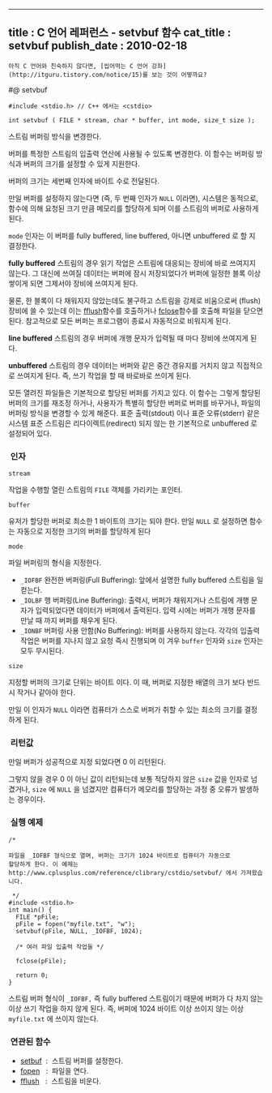 ----------------
title : C 언어 레퍼런스 - setvbuf 함수
cat_title :  setvbuf
publish_date : 2010-02-18
--------------



```warning
아직 C 언어와 친숙하지 않다면, [씹어먹는 C 언어 강좌](http://itguru.tistory.com/notice/15)를 보는 것이 어떻까요?

```

#@ setvbuf

```info-format
#include <stdio.h> // C++ 에서는 <cstdio>

int setvbuf ( FILE * stream, char * buffer, int mode, size_t size );

```

스트림 버퍼링 방식을 변경한다.

버퍼를 특정한 스트림의 입출력 연산에 사용될 수 있도록 변경한다. 이 함수는 버퍼링 방식과 버퍼의 크기를 설정할 수 있게 지원한다.

버퍼의 크기는 세번째 인자에 바이트 수로 전달된다.

만일 버퍼를 설정하지 않는다면 (즉, 두 번째 인자가 `NULL` 이라면), 시스템은 동적으로, 함수에 의해 요청된 크기 만큼 메모리를 할당하게 되며 이를 스트림의 버퍼로 사용하게 된다.

`mode` 인자는 이 버퍼를 fully buffered, line buffered, 아니면 unbuffered 로 할 지 결정한다.

**fully buffered** 스트림의 경우 읽기 작업은 스트림에 대응되는 장비에 바로 쓰여지지 않는다. 그 대신에 쓰여질 데이터는 버퍼에 잠시 저장되었다가 버퍼에 일정한 블록 이상 쌓이게 되면 그제서야 장비에 쓰여지게 된다.

물론, 한 블록이 다 채워지지 않았는데도 불구하고 스트림을 강제로 비움으로써 (flush) 장비에 쓸 수 있는데 이는 [fflush](http://itguru.tistory.com/57)함수를 호출하거나 [fclose](http://itguru.tistory.com/54)함수를 호출해 파일을 닫으면 된다. 참고적으로 모든 버퍼는 프로그램이 종료시 자동적으로 비워지게 된다.

**line buffered** 스트림의 경우 버퍼에 개행 문자가 입력될 때 마다 장비에 쓰여지게 된다.

**unbuffered** 스트림의 경우 데이터는 버퍼와 같은 중간 경유지를 거치지 않고 직접적으로 쓰여지게 된다. 즉, 쓰기 작업을 할 때 바로바로 쓰이게 된다.

모든 열려진 파일들은 기본적으로 할당된 버퍼를 가지고 있다. 이 함수는 그렇게 할당된 버퍼의 크기를 재조정 하거나, 사용자가 특별히 할당한 버퍼로 버퍼를 바꾸거나, 파일의 버퍼링 방식을 변경할 수 있게 해준다. 표준 출력(stdout) 이나 표준 오류(stderr) 같은 시스템 표준 스트림은 리다이렉트(redirect) 되지 않는 한 기본적으로 unbuffered 로 설정되어 있다.



###  인자

`stream`

작업을 수행할 열린 스트림의 `FILE` 객체를 가리키는 포인터.

`buffer`

유저가 할당한 버퍼로 최소한 1 바이트의 크기는 되야 한다.
만일 `NULL` 로 설정하면 함수는 자동으로 지정한 크기의 버퍼를 할당하게 된다

`mode`

파일 버퍼링의 형식을 지정한다.

* `_IOFBF` 완전한 버퍼링(Full Buffering): 앞에서 설명한 fully buffered 스트림을 일컫는다.
* `_IOLBF` 행 버퍼링(Line Buffering): 출력시, 버퍼가 채워지거나 스트림에 개행 문자가 입력되었다면 데이터가 버퍼에서 출력된다. 입력 시에는 버퍼가 개행 문자를 만날 때 까지 버퍼를 채우게 된다.
* `_IONBF` 버퍼링 사용 안함(No Buffering): 버퍼를 사용하지 않는다. 각각의 입출력 작업은 버퍼를 지나지 않고 요청 즉시 진행되며 이 겨우 `buffer` 인자와 `size` 인자는 모두 무시된다.

`size`

지정할 버퍼의 크기로 단위는 바이트 이다. 이 때, 버퍼로 지정한 배열의 크기 보다 반드시 작거나 같아야 한다.

만일 이 인자가 `NULL` 이라면 컴퓨터가 스스로 버퍼가 취할 수 있는 최소의 크기를 결정하게 된다.



###  리턴값

만일 버퍼가 성공적으로 지정 되었다면 0 이 리턴된다.

그렇지 않을 경우 0 이 아닌 값이 리턴되는데 보통 적당하지 않은 `size` 값을 인자로 넘겼거나, `size` 에 `NULL` 을 넘겼지만 컴퓨터가 메모리를 할당하는 과정 중 오류가 발생하는 경우이다.



###  실행 예제


```cpp-formatted
/*

파일을 _IOFBF 형식으로 열며, 버퍼는 크기가 1024 바이트로 컴퓨터가 자동으로
할당하게 한다. 이 예제는
http://www.cplusplus.com/reference/clibrary/cstdio/setvbuf/ 에서 가져왔습니다.

 */
#include <stdio.h>
int main() {
  FILE *pFile;
  pFile = fopen("myfile.txt", "w");
  setvbuf(pFile, NULL, _IOFBF, 1024);

  /* 여러 파일 입출력 작업들 */

  fclose(pFile);

  return 0;
}
```


스트림 버퍼 형식이 `_IOFBF,` 즉 fully buffered 스트림이기 때문에 버퍼가 다 차지 않는 이상 쓰기 작업을 하지 않게 된다. 즉, 버퍼에 1024 바이트 이상 쓰이지 않는 이상 `myfile.txt` 에 쓰이지 않는다.



###  연관된 함수

*  [setbuf](http://itguru.tistory.com/61)  :  스트림 버퍼를 설정한다.
*  [fopen](http://itguru.tistory.com/58)   :  파일을 연다.
*  [fflush](http://itguru.tistory.com/57)   :  스트림을 비운다.
